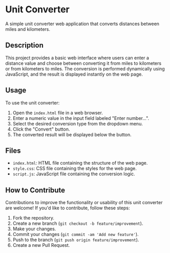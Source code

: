 # Unit Converter

A simple unit converter web application that converts distances between miles and kilometers.

## Description

This project provides a basic web interface where users can enter a distance value and choose between converting it from miles to kilometers or from kilometers to miles. The conversion is performed dynamically using JavaScript, and the result is displayed instantly on the web page.

## Usage

To use the unit converter:

1. Open the `index.html` file in a web browser.
2. Enter a numeric value in the input field labeled "Enter number...".
3. Select the desired conversion type from the dropdown menu.
4. Click the "Convert" button.
5. The converted result will be displayed below the button.

## Files

- `index.html`: HTML file containing the structure of the web page.
- `style.css`: CSS file containing the styles for the web page.
- `script.js`: JavaScript file containing the conversion logic.

## How to Contribute

Contributions to improve the functionality or usability of this unit converter are welcome! If you'd like to contribute, follow these steps:

1. Fork the repository.
2. Create a new branch (`git checkout -b feature/improvement`).
3. Make your changes.
4. Commit your changes (`git commit -am 'Add new feature'`).
5. Push to the branch (`git push origin feature/improvement`).
6. Create a new Pull Request.
